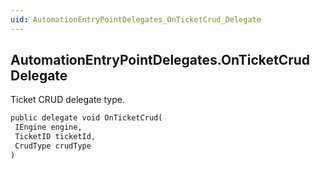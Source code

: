 ```yaml
---
uid: AutomationEntryPointDelegates_OnTicketCrud_Delegate
---
```


## AutomationEntryPointDelegates.OnTicketCrud Delegate

Ticket CRUD delegate type.

```txt
public delegate void OnTicketCrud(
 IEngine engine,
 TicketID ticketId,
 CrudType crudType
)
```
